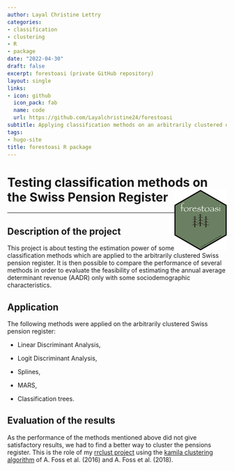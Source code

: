 ```yaml
---
author: Layal Christine Lettry
categories:
- classification
- clustering
- R
- package
date: "2022-04-30"
draft: false
excerpt: forestoasi (private GitHub repository)
layout: single
links:
- icon: github
  icon_pack: fab
  name: code
  url: https://github.com/Layalchristine24/forestoasi
subtitle: Applying classification methods on an arbitrarily clustered dataset
tags:
- hugo-site
title: forestoasi R package
---
```

# Testing classification methods on the Swiss Pension Register <img src="./featured-hex.jpg" align="right" height="139" />
---

## Description of the project

This project is about testing the estimation power of some classification methods which are applied to the arbitrarily clustered Swiss pension register. It is then possible to compare the performance of several methods in order to evaluate the feasibility of estimating the annual average determinant revenue (AADR) only with some sociodemographic characteristics.

## Application

The following methods were applied on the arbitrarily clustered Swiss pension register: 

- Linear Discriminant Analysis, 

- Logit Discriminant Analysis, 

- Splines, 

- MARS, 

- Classification trees.

## Evaluation of the results

As the performance of the methods mentioned above did not give satisfactory results, 
we had to find a better way to cluster the pensions register. This is the role 
of my [rrclust project](https://layalchristinelettry.rbind.io/project/rrclust/) using the [kamila clustering algorithm](https://github.com/ahfoss/kamila) of A. Foss et al. (2016) and A. Foss et al. (2018). 